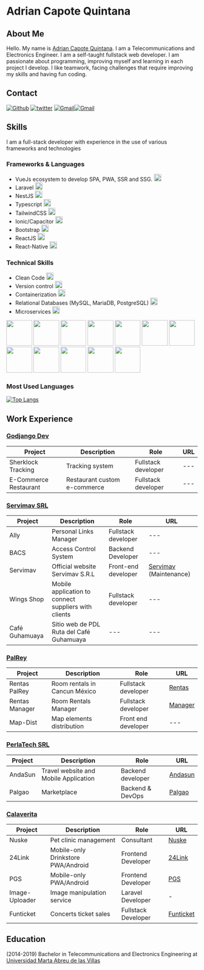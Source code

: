 # Adrian Capote Quintana

## About Me

Hello. My name is [Adrian Capote Quintana](https://github.com/AdriCQ/). I am a Telecommunications and Electronics Engineer. I am a self-taught fullstack web developer. I am passionate about programming, improving myself and learning in each project I develop. I like teamwork, facing challenges that require improving my skills and having fun coding.

## Contact

[<img alt="Github" src="https://img.shields.io/badge/GitHub-%2312100E.svg?&style=for-the-badge&logo=Github&logoColor=white" />](https://github.com/AdriCQ) [<img alt="twitter" src="https://img.shields.io/badge/twitter-%231DA1F2.svg?&style=for-the-badge&logo=twitter&logoColor=white" />](https://twitter.com/AdriCQ95) [<img alt="Gmail" src="https://img.shields.io/badge/Gmail-D14836?style=for-the-badge&logo=gmail&logoColor=white" />](mailto:adriancapote95@gmail.com)[<img alt="Gmail" src="https://img.shields.io/badge/Telegram-%231DA1F2.svg?style=for-the-badge&logo=telegram&logoColor=white" />](https://t.me/AdriCQ)

## Skills

I am a full-stack developer with experience in the use of various frameworks and technologies


### Frameworks & Languages

- VueJs ecosystem to develop SPA, PWA, SSR and SSG. <img alt="vue" style="height:1.2rem" src="https://img.shields.io/static/v1?label=&message=Excelent&color=success" />
- Laravel <img alt="Laravel" style="height:1.2rem" src="https://img.shields.io/static/v1?label=&message=Excelent&color=success" />
- NestJS <img alt="NestJS" style="height:1.2rem" src="https://img.shields.io/static/v1?label=&message=Excelent&color=success" />
- Typescript <img alt="vue" style="height:1.2rem" src="https://img.shields.io/static/v1?label=&message=Excelent&color=success" />
- TailwindCSS <img alt="Bootstrap" style="height:1.2rem" src="https://img.shields.io/static/v1?label=&message=Very Good&color=success" />
- Ionic/Capacitor <img alt="ionic" style="height:1.2rem" src="https://img.shields.io/static/v1?label=&message=Very Good&color=success" />
- Bootstrap <img alt="Bootstrap" style="height:1.2rem" src="https://img.shields.io/static/v1?label=&message=Good&color=green" />
- ReactJS <img alt="react" style="height:1.2rem" src="https://img.shields.io/static/v1?label=&message=Normal&color=yellow" />
- React-Native <img alt="react" style="height:1.2rem" src="https://img.shields.io/static/v1?label=&message=Learning&color=yellow" />

### Technical Skills
- Clean Code <img alt="git" style="height:1.2rem" src="https://img.shields.io/static/v1?label=&message=Very Good&color=success" />
- Version control <img alt="git" style="height:1.2rem" src="https://img.shields.io/static/v1?label=&message=Very Good&color=success" />
- Containerization <img alt="git" style="height:1.2rem" src="https://img.shields.io/static/v1?label=&message=Good&color=green" />
- Relational Databases (MySQL, MariaDB, PostgreSQL) <img alt="Bootstrap" style="height:1.2rem" src="https://img.shields.io/static/v1?label=&message=Good&color=green" />
- Microservices <img alt="git" style="height:1.2rem" src="https://img.shields.io/static/v1?label=&message=Good&color=green" />


<p>
  <img src="https://www.vectorlogo.zone/logos/vuejs/vuejs-icon.svg" width="67.5px" />
  <img src="https://www.vectorlogo.zone/logos/nestjs/nestjs-icon.svg" width="67.5px" />
  <img src="https://www.vectorlogo.zone/logos/docker/docker-icon.svg" width="67.5px" />
  <img src="https://www.vectorlogo.zone/logos/nuxtjs/nuxtjs-icon.svg" width="67.5px" />
  <img src="https://www.vectorlogo.zone/logos/git-scm/git-scm-icon.svg" width="67.5px" />
  <img src="https://www.vectorlogo.zone/logos/getbootstrap/getbootstrap-icon.svg" width="67.5px" />
  <img src="https://www.vectorlogo.zone/logos/tailwindcss/tailwindcss-icon.svg" width="67.5px" />
  <img src="https://www.vectorlogo.zone/logos/mysql/mysql-official.svg" width="67.5px" />
  <img src="https://www.vectorlogo.zone/logos/ionicframework/ionicframework-icon.svg" width="67.5px" />
  <img src="https://www.vectorlogo.zone/logos/php/php-icon.svg" width="67.5px" />
  <img src="https://www.vectorlogo.zone/logos/javascript/javascript-icon.svg" width="67.5px" />
  <img src="https://www.vectorlogo.zone/logos/typescriptlang/typescriptlang-icon.svg" width="67.5px" />
</p>


### Most Used Languages

[![Top Langs](https://github-readme-stats.vercel.app/api/top-langs/?username=AdriCQ&size_weight=0.5&count_weight=0.5&layout=compact&title_color=42b883)](https://github.com/dcq-31)

## Work Experience

### [Godjango Dev](https://www.godjango.dev/)

| Project               | Description                  | Role                | URL                                       |
| --------------------- | ---------------------------- | ------------------- | ----------------------------------------- |
| Sherklock Tracking    | Tracking system              | Fullstack developer | --- |
| E-Commerce Restaurant | Restaurant custom e-commerce | Fullstack developer | ---                                       |

### [Servimav SRL](https://www.servimav.com)

| Project        | Description                                          | Role                | URL                                  |
| -------------- | ---------------------------------------------------- | ------------------- | ------------------------------------ |
| Ally           | Personal Links Manager                               | Fullstack developer | ---    |
| BACS           | Access Control System                                | Backend Developer   | ---                                  |
| Servimav       | Official website Servimav S.R.L                      | Front-end developer | [Servimav](https://www.servimav.com) (Maintenance) |
| Wings Shop     | Mobile application to connect suppliers with clients | Fullstack developer |  ---  |
| Café Guhamuaya | Sitio web de PDL Ruta del Café Guhamuaya             | ---                 | ---                                  |

### [PalRey](https://mis-rentas.palrey.com)

| Project        | Description                   | Role                | URL                                      |
| -------------- | ----------------------------- | ------------------- | ---------------------------------------- |
| Rentas PalRey  | Room rentals in Cancun México | Fullstack developer | [Rentas](https://rentas.palrey.com)      |
| Rentas Manager | Room Rentals Manager          | Fullstack developer | [Manager](https://mis-rentas.palrey.com) |
| Map-Dist       | Map elements distribution     | Front end developer | ---     

### [PerlaTech SRL](https://www.perlatec.tech)

| Project        | Description                   | Role                | URL                                      |
| -------------- | ----------------------------- | ------------------- | ---------------------------------------- |
| AndaSun | Travel website and Mobile Application | Backend developer | [Andasun](https://andasun.perlatec.tech)      |---                                      |
| Palgao | Marketplace | Backend & DevOps | [Palgao](https://dev.palgao.com)      |---                                      |

### [Calaverita](https://calaverita.tech)

| Project | Description                | Role               | URL                                |
| ------- | -------------------------- | ------------------ | ---------------------------------- |
| Nuske   | Pet clinic management      | Consultant         | [Nuske](https://nuske.terio.xyz)   |
| 24Link  | Mobile-only Drinkstore PWA/Android | Frontend Developer | [24Link](https://24link.terio.xyz) |
| PGS  | Mobile-only PWA/Android | Frontend Developer | [PGS](https://pgs.terio.xyz) |
| Image-Uploader  | Image manipulation service | Laravel Developer | - |
| Funticket  | Concerts ticket sales | Fullstack Developer | [Funticket](https://funticket.mx) |

## Education

(2014-2019) Bachelor in Telecommunications and Electronics Engineering at [Universidad Marta Abreu de las Villas](https://uclv.cu)
